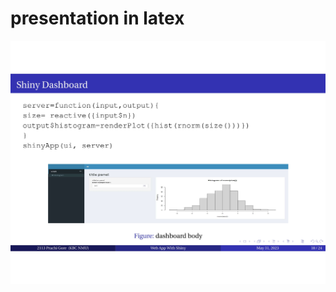 # presentation in latex
<p align="center">
  <a href="https://drive.google.com/file/d/1K8LUrOuiAuvQW9rTqCIyPf0P4OEGZT1U/view?usp=share_link">
    <img src="presentation.jpg" />
  </a>
</p>  
